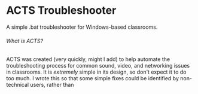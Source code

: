 # ACTS Troubleshooter
A simple .bat troubleshooter for Windows-based classrooms.

###### What is ACTS?
ACTS was created (very quickly, might I add) to help automate the troubleshooting process for common sound, video, and networking issues in classrooms.
It is *extremely* simple in its design, so don't expect it to do too much. I wrote this so that some simple fixes could be identified by non-technical users, rather than 
